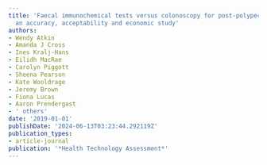 ```yaml
---
title: 'Faecal immunochemical tests versus colonoscopy for post-polypectomy surveillance:
  an accuracy, acceptability and economic study'
authors:
- Wendy Atkin
- Amanda J Cross
- Ines Kralj-Hans
- Eilidh MacRae
- Carolyn Piggott
- Sheena Pearson
- Kate Wooldrage
- Jeremy Brown
- Fiona Lucas
- Aaron Prendergast
- ' others'
date: '2019-01-01'
publishDate: '2024-06-13T03:23:44.292119Z'
publication_types:
- article-journal
publication: '*Health Technology Assessment*'
---
```


